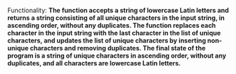 Functionality: **The function accepts a string of lowercase Latin letters and returns a string consisting of all unique characters in the input string, in ascending order, without any duplicates. The function replaces each character in the input string with the last character in the list of unique characters, and updates the list of unique characters by inserting non-unique characters and removing duplicates. The final state of the program is a string of unique characters in ascending order, without any duplicates, and all characters are lowercase Latin letters.**